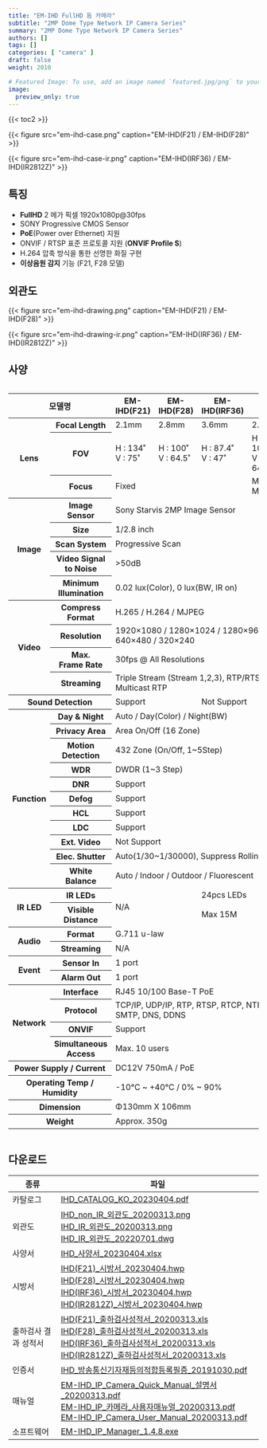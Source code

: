 ```yaml
---
title: "EM-IHD FullHD 돔 카메라"
subtitle: "2MP Dome Type Network IP Camera Series"
summary: "2MP Dome Type Network IP Camera Series"
authors: []
tags: []
categories: [ "camera" ]
draft: false
weight: 2010

# Featured Image: To use, add an image named `featured.jpg/png` to your page's folder.
image:
  preview_only: true
---
```


{{< toc2 >}}

<div class="container">
<div class="row justify-content-center align-items-center">
<div class="col-sm-6">

{{< figure src="em-ihd-case.png" caption="EM-IHD(F21) / EM-IHD(F28)" >}}

</div>
<div class="col-sm-6">

{{< figure src="em-ihd-case-ir.png" caption="EM-IHD(IRF36) / EM-IHD(IR2812Z)" >}}

</div>
</div>
</div>

## 특징

- **FullHD** 2 메가 픽셀 1920x1080p@30fps
- SONY Progressive CMOS Sensor
- **PoE**(Power over Ethernet) 지원
- ONVIF / RTSP 표준 프로토콜 지원 (**ONVIF Profile S**)
- H.264 압축 방식을 통한 선명한 화질 구현
- **이상음원 감지** 기능 (F21, F28 모델)

## 외관도

<div class="container">
<div class="row justify-content-center align-items-center">
<div class="col-sm-6">

{{< figure src="em-ihd-drawing.png" caption="EM-IHD(F21) / EM-IHD(F28)" >}}

</div>
<div class="col-sm-6">

{{< figure src="em-ihd-drawing-ir.png" caption="EM-IHD(IRF36) / EM-IHD(IR2812Z)" >}}

</div>
</div>
</div>

## 사양

<div style="overflow-x: auto">
<table class="spec">
<thead>
<tr>
<th colspan="2">모델명</th>
<th>EM-IHD(F21)</th>
<th>EM-IHD(F28)</th>
<th>EM-IHD(IRF36)</th>
<th>EM-IHD(IR2812Z)</th>
</tr>
</thead>
<tbody>
<tr>
<th rowspan="3">Lens</th>
<th>Focal Length</th>
<td>2.1mm</td>
<td>2.8mm</td>
<td>3.6mm</td>
<td>2.8~12mm</td>
</tr>
<tr>
<th>FOV</th>
<td>H : 134˚<br>V : 75˚</td>
<td>H : 100˚<br>V : 64.5˚</td>
<td>H : 87.4˚<br>V : 47˚</td>
<td>H : 100˚(wide)~30.8˚(tele)<br>V : 64.5˚(wide)~23.3˚(tele)</td>
</tr>
<tr>
<th>Focus</th>
<td colspan="3">Fixed</td>
<td>Motorized / Auto, Manual</td>
</tr>
<tr>
<th rowspan="5">Image</th>
<th>Image Sensor</th>
<td colspan="4">Sony Starvis 2MP Image Sensor</td>
</tr>
<tr>
<th>Size</th>
<td colspan="4">1/2.8 inch</td>
</tr>
<tr>
<th>Scan System</th>
<td colspan="4">Progressive Scan</td>
</tr>
<tr>
<th>Video Signal<br>to Noise</th>
<td colspan="4">&gt;50dB</td>
</tr>
<tr>
<th>Minimum<br>Illumination</th>
<td colspan="4">0.02 lux(Color), 0 lux(BW, IR on)</td>
</tr>
<tr>
<th rowspan="4">Video</th>
<th>Compress<br>Format</th>
<td colspan="4">H.265 / H.264 / MJPEG </td>
</tr>
<tr>
<th>Resolution</th>
<td colspan="4">1920×1080 / 1280×1024 / 1280×960 / 1280×720 / 640×480 / 320×240</td>
</tr>
<tr>
<th>Max.<br>Frame Rate</th>
<td colspan="4">30fps @ All Resolutions</td>
</tr>
<tr>
<th>Streaming</th>
<td colspan="4">Triple Stream (Stream 1,2,3), RTP/RTSP, UnicastRTP, Multicast RTP</td>
</tr>
<tr>
<th colspan="2">Sound Detection</th>
<td colspan="2">Support</td>
<td colspan="2">Not Support</td>
</tr>
<tr>
<th rowspan="11">Function</th>
<th>Day & Night</th>
<td colspan="4">Auto / Day(Color) / Night(BW)</td>
</tr>
<tr>
<th>Privacy Area</th>
<td colspan="4">Area On/Off (16 Zone)</td>
</tr>
<tr>
<th>Motion<br>Detection</th>
<td colspan="4">432 Zone (On/Off, 1~5Step)</td>
</tr>
<tr>
<th>WDR</th>
<td colspan="4">DWDR (1~3 Step)</td>
</tr>
<tr>
<th>DNR</th>
<td colspan="4">Support</td>
</tr>
<tr>
<th>Defog</th>
<td colspan="4">Support</td>
</tr>
<tr>
<th>HCL</th>
<td colspan="4">Support</td>
</tr>
<tr>
<th>LDC</th>
<td colspan="4">Support</td>
</tr>
<tr>
<th>Ext. Video</th>
<td colspan="4">Not Support</td>
</tr>
<tr>
<th>Elec. Shutter</th>
<td colspan="4">Auto(1/30~1/30000), Suppress Rolling, Manual</td>
</tr>
<tr>
<th>White Balance</th>
<td colspan="4">Auto / Indoor / Outdoor / Fluorescent</td>
</tr>
<tr>
<th rowspan="2">IR LED</th>
<th>IR LEDs</th>
<td colspan="2" rowspan="2">N/A</td>
<td colspan="2">24pcs LEDs</td>
</tr>
<tr>
<th>Visible<br>Distance</th>
<td colspan="2">Max 15M</td>
</tr>
<tr>
<th rowspan="2">Audio</th>
<th>Format</th>
<td colspan="4">G.711 u-law</td>
</tr>
<tr>
<th>Streaming</th>
<td colspan="4">N/A</td>
</tr>
<tr>
<th rowspan="2">Event</th>
<th>Sensor In</th>
<td colspan="4">1 port</td>
</tr>
<tr>
<th>Alarm Out</th>
<td colspan="4">1 port</td>
</tr>
<tr>
<th rowspan="4">Network</th>
<th>Interface</th>
<td colspan="4">RJ45 10/100 Base-T PoE </td>
</tr>
<tr>
<th>Protocol</th>
<td colspan="4">TCP/IP, UDP/IP, RTP, RTSP, RTCP, NTP, HTTP, DHCP, FTP, SMTP, DNS, DDNS</td>
</tr>
<tr>
<th>ONVIF</th>
<td colspan="4">Support</td>
</tr>
<tr>
<th>Simultaneous<br>Access</th>
<td colspan="4">Max. 10 users</td>
</tr>
<tr>
<th colspan="2">Power Supply / Current</th>
<td colspan="4">DC12V 750mA / PoE</td>
</tr>
<tr>
<th colspan="2">Operating Temp / Humidity</th>
<td colspan="4">-10℃ ~ +40℃ / 0% ~ 90%</td>
</tr>
<tr>
<th colspan="2">Dimension</th>
<td colspan="4">Φ130mm X 106mm</td>
</tr>
<tr>
<th colspan="2">Weight</th>
<td colspan="4">Approx. 350g</td>
</tr>
</tbody>
</table>
</div>

## 다운로드

종류 | 파일
---- | ----
카탈로그 | [IHD_CATALOG_KO_20230404.pdf](https://www.emstone.com/data/sales/ko/IHD_CATALOG_KO_20230404.pdf)
외관도 | [IHD_non_IR_외관도_20200313.png](https://www.emstone.com/data/sales/ko/IHD_non_IR_외관도_20200313.png)<br>[IHD_IR_외관도_20200313.png](https://www.emstone.com/data/sales/ko/IHD_IR_외관도_20200313.png)<br>[IHD_IR_외관도_20220701.dwg](https://www.emstone.com/data/sales/ko/IHD_IR_외관도_20220701.dwg)
사양서 | [IHD_사양서_20230404.xlsx](https://www.emstone.com/data/sales/ko/IHD_사양서_20230404.xlsx)
시방서 | [IHD(F21)_시방서_20230404.hwp](https://www.emstone.com/data/sales/ko/IHD(F21)_시방서_20230404.hwp)<br>[IHD(F28)_시방서_20230404.hwp](https://www.emstone.com/data/sales/ko/IHD(F28)_시방서_20230404.hwp)<br>[IHD(IRF36)_시방서_20230404.hwp](https://www.emstone.com/data/sales/ko/IHD(IRF36)_시방서_20230404.hwp)<br>[IHD(IR2812Z)_시방서_20230404.hwp](https://www.emstone.com/data/sales/ko/IHD(IR2812Z)_시방서_20230404.hwp)
출하검사 결과 성적서 | [IHD(F21)_출하검사성적서_20200313.xls](https://www.emstone.com/data/sales/ko/IHD(F21)_출하검사성적서_20200313.xls)<br>[IHD(F28)_출하검사성적서_20200313.xls](https://www.emstone.com/data/sales/ko/IHD(F28)_출하검사성적서_20200313.xls)<br>[IHD(IRF36)_출하검사성적서_20200313.xls](https://www.emstone.com/data/sales/ko/IHD(IRF36)_출하검사성적서_20200313.xls)<br>[IHD(IR2812Z)_출하검사성적서_20200313.xls](https://www.emstone.com/data/sales/ko/IHD(IR2812Z)_출하검사성적서_20200313.xls)
인증서 | [IHD_방송통신기자재등의적합등록필증_20191030.pdf](https://www.emstone.com/data/sales/ko/IHD_방송통신기자재등의적합등록필증_20191030.pdf)
매뉴얼 | [EM-IHD_IP_Camera_Quick_Manual_설명서_20200313.pdf](https://www.emstone.com/data/sales/ko/EM-IHD_IP_Camera_Quick_Manual_설명서_20200313.pdf)<br>[EM-IHD_IP_카메라_사용자매뉴얼_20200313.pdf](https://www.emstone.com/data/sales/ko/EM-IHD_IP_카메라_사용자매뉴얼_20200313.pdf)<br>[EM-IHD_IP_Camera_User_Manual_20200313.pdf](https://www.emstone.com/data/sales/ko/EM-IHD_IP_Camera_User_Manual_20200313.pdf)
소프트웨어 | [EM-IHD_IP_Manager_1.4.8.exe](https://www.emstone.com/data/sales/ko/EM-IHD_IP_Manager_1.4.8.exe)
